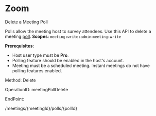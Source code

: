 #     Zoom


Delete a Meeting Poll

Polls allow the meeting host to survey attendees. Use this API to delete a meeting [poll](https://support.zoom.us/hc/en-us/articles/213756303-Polling-for-Meetings).
**Scopes**: `meeting:write:admin` `meeting:write`
 
**Prerequisites**:
* Host user type must be **Pro**.
* Polling feature should be enabled in the host's account.
* Meeting must be a scheduled meeting. Instant meetings do not have polling features enabled.

Method: Delete

OperationID: meetingPollDelete

EndPoint:

/meetings/{meetingId}/polls/{pollId}
